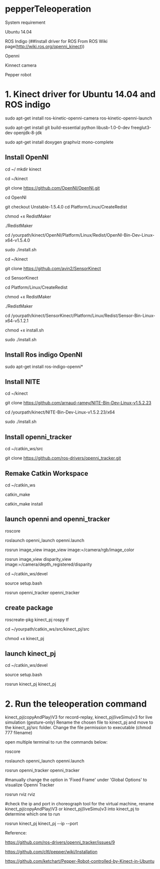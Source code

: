# pepperTeleoperation

System requirement

  Ubuntu 14.04
  
  ROS Indigo (##Install driver for ROS From ROS Wiki page(http://wiki.ros.org/openni_kinect))
  
  Openni
  
  Kinnect camera
  
  Pepper robot

# 1.  Kinect driver for Ubuntu 14.04 and ROS indigo

sudo apt-get install ros-kinetic-openni-camera ros-kinetic-openni-launch

sudo apt-get install git build-essential python libusb-1.0-0-dev freeglut3-dev openjdk-8-jdk

sudo apt-get install doxygen graphviz mono-complete

## Install OpenNI

cd ~/ mkdir kinect

cd ~/kinect 

git clone https://github.com/OpenNI/OpenNI.git 

cd OpenNI 

git checkout Unstable-1.5.4.0 cd Platform/Linux/CreateRedist 

chmod +x RedistMaker 

./RedistMaker

cd /yourpath/kinect/OpenNI/Platform/Linux/Redist/OpenNI-Bin-Dev-Linux-x64-v1.5.4.0 

sudo ./install.sh

cd ~/kinect 

git clone https://github.com/avin2/SensorKinect 

cd SensorKinect 

cd Platform/Linux/CreateRedist 

chmod +x RedistMaker 

./RedistMaker

cd /yourpath/kinect/SensorKinect/Platform/Linux/Redist/Sensor-Bin-Linux-x64-v5.1.2.1 

chmod +x install.sh 

sudo ./install.sh

## Install Ros indigo OpenNI

sudo apt-get install ros-indigo-openni*

## Install NITE

cd ~/kinect 

git clone https://github.com/arnaud-ramey/NITE-Bin-Dev-Linux-v1.5.2.23 

cd /yourpath/kinect/NITE-Bin-Dev-Linux-v1.5.2.23/x64 

sudo ./install.sh

## Install openni_tracker

cd ~/catkin_ws/src 

git clone https://github.com/ros-drivers/openni_tracker.git

## Remake Catkin Workspace

cd ~/catkin_ws 

catkin_make 

catkin_make install

## launch openni and openni_tracker

roscore

roslaunch openni_launch openni.launch

rosrun image_view image_view image:=/camera/rgb/image_color

rosrun image_view disparity_view image:=/camera/depth_registered/disparity

cd ~/catkin_ws/devel 

source setup.bash 

rosrun openni_tracker openni_tracker

## create package

roscreate-pkg kinect_pj rospy tf

cd ~/yourpath/catkin_ws/src/kinect_pj/src 

chmod +x kinect_pj

## launch kinect_pj

cd ~/catkin_ws/devel 

source setup.bash 

rosrun kinect_pj kinect_pj

# 2.  Run the teleoperation command
kinect_pj(copyAndPlay)V3 for record-replay, kinect_pj(liveSimu)v3 for live simulation (gesture-only)
Rename the chosen file to kinect_pj and move to the kinect_pj/src folder. 
Change the file permission to executable (chmod 777 filename)

open multiple terminal to run the commands below:

roscore

roslaunch openni_launch openni.launch

rosrun openni_tracker openni_tracker

#manually change the option in 'Fixed Frame' under 'Global Options' to visualize Openni Tracker

rosrun rviz rviz

#check the ip and port in choreograph tool for the virtual machine, rename kinect_pj(copyAndPlay)V3 or kinect_pj(liveSimu)v3 into kinect_pj to determine which one to run

rosrun kinect_pj kinect_pj --ip <ip> --port <port>


Reference:

https://github.com/ros-drivers/openni_tracker/issues/9

https://github.com/cltl/pepper/wiki/Installation

https://github.com/ketchart/Pepper-Robot-controlled-by-Kinect-in-Ubuntu



